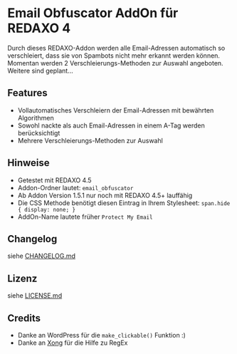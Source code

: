 Email Obfuscator AddOn für REDAXO 4
===================================

Durch dieses REDAXO-Addon werden alle Email-Adressen automatisch so verschleiert, dass sie von Spambots nicht mehr erkannt werden können. Momentan werden 2 Verschleierungs-Methoden zur Auswahl angeboten. Weitere sind geplant...

Features
--------

* Vollautomatisches Verschleiern der Email-Adressen mit bewährten Algorithmen
* Sowohl nackte als auch Email-Adressen in einem A-Tag werden berücksichtigt
* Mehrere Verschleierungs-Methoden zur Auswahl

Hinweise
--------

* Getestet mit REDAXO 4.5
* Addon-Ordner lautet: `email_obfuscator`
* Ab Addon Version 1.5.1 nur noch mit REDAXO 4.5+ lauffähig 
* Die CSS Methode benötigt diesen Eintrag in Ihrem Stylesheet: `span.hide { display: none; }`
* AddOn-Name lautete früher `Protect My Email`

Changelog
---------

siehe [CHANGELOG.md](CHANGELOG.md)

Lizenz
------

siehe [LICENSE.md](LICENSE.md)

Credits
-------

* Danke an WordPress für die `make_clickable()` Funktion :)
* Danke an [Xong](https://github.com/xong) für die Hilfe zu RegEx
